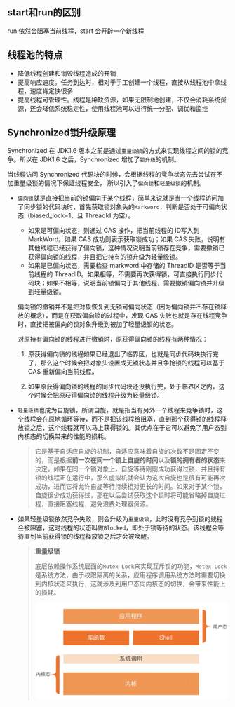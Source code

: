 ## start和run的区别

run 依然会阻塞当前线程，start 会开辟一个新线程

## 线程池的特点

- 降低线程创建和销毁线程造成的开销
- 提高响应速度。任务到达时，相对于手工创建一个线程，直接从线程池中拿线程，速度肯定快很多
- 提高线程可管理性。线程是稀缺资源，如果无限制地创建，不仅会消耗系统资源，还会降低系统稳定性，使用线程池可以进行统一分配、调优和监控

## Synchronized锁升级原理

Synchronized 在 JDK1.6 版本之前是通过`重量级锁`的方式来实现线程之间的锁的竞争。所以在 JDK1.6 之后，Synchronized 增加了`锁升级`的机制。

当线程访问 Synchronized 代码块的时候，会根据线程的竞争状态先去尝试在不加重量级锁的情况下保证线程安全， 所以引入了`偏向锁`和`轻量级锁`的机制。

- `偏向锁`就是直接把当前的锁偏向于某个线程，简单来说就是当一个线程访问加了同步锁的代码块时，首先获取锁对象头的`Markword`，判断是否处于可偏向状态（biased_lock=1、且 ThreadId 为空）。

  - 如果是可偏向状态，则通过 CAS 操作，把当前线程的 ID写入到 MarkWord。如果 CAS 成功则表示获取锁成功；如果 CAS 失败，说明有其他线程已经获得了偏向锁，这种情况说明当前锁存在竞争，需要撤销已获得偏向锁的线程，并且把它持有的锁升级为轻量级锁。
  - 如果是已偏向状态，需要检查 markword 中存储的 ThreadID 是否等于当前线程的 ThreadID。如果相等，不需要再次获得锁，可直接执行同步代码块；如果不相等，说明当前锁偏向于其他线程，需要撤销偏向锁并升级到轻量级锁。

  偏向锁的撤销并不是把对象恢复到无锁可偏向状态（因为偏向锁并不存在锁释放的概念），而是在获取偏向锁的过程中，发现 CAS 失败也就是存在线程竞争时，直接把被偏向的锁对象升级到被加了轻量级锁的状态。

  对原持有偏向锁的线程进行撤销时，原获得偏向锁的线程有两种情况：

  1. 原获得偏向锁的线程如果已经退出了临界区，也就是同步代码块执行完了，那么这个时候会把对象头设置成无锁状态并且争抢锁的线程可以基于 CAS 重新偏向当前线程。

  2. 如果原获得偏向锁的线程的同步代码块还没执行完，处于临界区之内，这个时候会把原获得偏向锁的线程升级为轻量级锁。

- `轻量级锁`也成为自旋锁，所谓自旋，就是指当有另外一个线程来竞争锁时，这个线程会在原地循环等待，而不是把该线程给阻塞，直到那个获得锁的线程释放锁之后，这个线程就可以马上获得锁的。其优点在于它可以避免了用户态到内核态的切换带来的性能的损耗。

  > 它是基于自适应自旋的机制，自适应意味着自旋的次数不是固定不变的，而是根据**前一次在同一个锁上自旋的时间**以及**锁的拥有者的状态**来决定。如果在同一个锁对象上，自旋等待刚刚成功获得过锁，并且持有锁的线程正在运行中，那么虚拟机就会认为这次自旋也是很有可能再次成功，进而它将允许自旋等待持续相对更长的时间。如果对于某个锁，自旋很少成功获得过，那在以后尝试获取这个锁时将可能省略掉自旋过程，直接阻塞线程，避免浪费处理器资源。

- 如果轻量级锁依然竞争失败，则会升级为`重量级锁`，此时没有竞争到锁的线程会被阻塞，这时线程的状态叫做`Blocked`，即处于锁等待的状态。该线程会等待直到当前获得锁的线程释放锁之后才会被唤醒。

  > **重量级锁**
  >
  > 底层依赖操作系统层面的`Mutex Lock`来实现互斥锁的功能，`Metex Lock`是系统方法，由于权限隔离的关系，应用程序调用系统方法时需要切换到内核状态来执行，这就涉及到用户态向内核态的切换，会带来性能上的损耗。
  >
  > <img src="https://raw.githubusercontent.com/Famezyy/picture/master/notePictureBed/image-20220517225641060-58b19ba3a2f44716b2e6c9fad7a7de37-998843.png" alt="image-20220517225641060" style="zoom:50%;" />